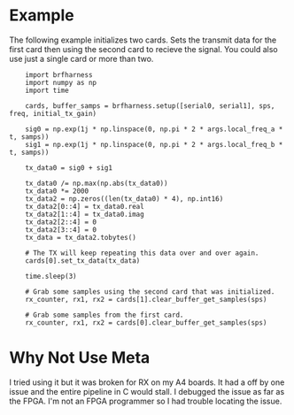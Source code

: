 # Example

The following example initializes two cards. Sets the transmit data for the first
card then using the second card to recieve the signal. You could also use just a
single card or more than two.

```
    import brfharness
    import numpy as np
    import time

    cards, buffer_samps = brfharness.setup([serial0, serial1], sps, freq, initial_tx_gain)

    sig0 = np.exp(1j * np.linspace(0, np.pi * 2 * args.local_freq_a * t, samps))
    sig1 = np.exp(1j * np.linspace(0, np.pi * 2 * args.local_freq_b * t, samps))

    tx_data0 = sig0 + sig1

    tx_data0 /= np.max(np.abs(tx_data0))
    tx_data0 *= 2000
    tx_data2 = np.zeros((len(tx_data0) * 4), np.int16)
    tx_data2[0::4] = tx_data0.real
    tx_data2[1::4] = tx_data0.imag
    tx_data2[2::4] = 0
    tx_data2[3::4] = 0
    tx_data = tx_data2.tobytes()

    # The TX will keep repeating this data over and over again.
    cards[0].set_tx_data(tx_data)

    time.sleep(3)

    # Grab some samples using the second card that was initialized.
    rx_counter, rx1, rx2 = cards[1].clear_buffer_get_samples(sps)

    # Grab some samples from the first card.
    rx_counter, rx1, rx2 = cards[0].clear_buffer_get_samples(sps)
```

# Why Not Use Meta

I tried using it but it was broken for RX on my A4 boards. It had a off by one
issue and the entire pipeline in C would stall. I debugged the issue as far as
the FPGA. I'm not an FPGA programmer so I had trouble locating the issue.
